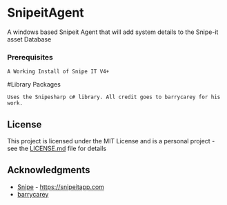 # SnipeitAgent
A windows based Snipeit Agent that will add system details to the Snipe-it asset Database

### Prerequisites

```
A Working Install of Snipe IT V4+
```

#Library Packages

```
Uses the Snipesharp c# library. All credit goes to barrycarey for his work.
```

## License

This project is licensed under the MIT License and is a personal project - see the [LICENSE.md](LICENSE.md) file for details

## Acknowledgments

* [Snipe](https://github.com/snipe) - https://snipeitapp.com
* [barrycarey](https://github.com/barrycarey)
